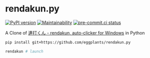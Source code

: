 # rendakun.py

[![PyPI version](
  https://badge.fury.io/py/rendakun.svg
  )](
  https://badge.fury.io/py/rendakun
) [![Maintainability](
  https://api.codeclimate.com/v1/badges/548eef5a0ef654357f8e/maintainability
  )](
  https://codeclimate.com/github/eggplants/rendakun.py/maintainability
) [![pre-commit.ci status](
  https://results.pre-commit.ci/badge/github/eggplants/rendakun.py/master.svg
  )](
  https://results.pre-commit.ci/latest/github/eggplants/rendakun.py/master
)

A Clone of [連打くん - rendakun, auto-clicker for Windows](https://www.vector.co.jp/soft/win95/util/se420838.html) in Python

```bash
pip install git+https://github.com/eggplants/rendakun.py

rendakun # launch
```
